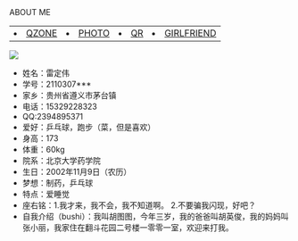 
  <body>
  <div class="con"> 
    <div class="blog">ABOUT ME</div>
    <div class="menu">
      <table>
      <ul>
        <tr><td><li><a href="https://user.qzone.qq.com/2394895371">QZONE</a></li></td>
        <td><li><a href="photo.jpg.jpg">PHOTO</a></li></td>
        <td><li><a href="QR.jpg.jpg">QR</a></li></td>
        <td><li><a href="girlfriend.jpg.jpg">GIRLFRIEND</a></li></td>
      </ul>
        </tr>
      </table>  
    <div class="right">
      <img src="xiaolan1.jpg.jpg.jpg">
      <ul>
        <li>姓名：雷定伟
        </li>
        <li>学号：2110307***
        </li>
        <li>家乡：贵州省遵义市茅台镇
        </a></li>
        <li>电话：15329228323
        </li>
        <li>QQ:2394895371
        </li>
        <li>爱好：乒乓球，跑步（菜，但是喜欢）
        </li>
        <li>身高：173
        </li>
        <li>体重：60kg
        </li>
        <li>院系：北京大学药学院
        </li>
        <li>生日：2002年11月9日（农历）
        </li>
        <li>梦想：制药，乒乓球
        </li>
        <li>特点：爱睡觉
        </li>
        <li>座右铭：1.我才来，我不会，我不知道啊。
          2.不要骗我闪现，好吧？
        </li>
        <li>自我介绍（bushi）：我叫胡图图，今年三岁，我的爸爸叫胡英俊，我的妈妈叫张小丽，我家住在翻斗花园二号楼一零零一室，欢迎来打我。</li>
      </ul>
    </div>







